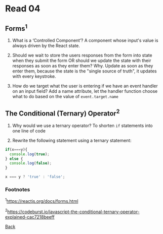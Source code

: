 # Read 04

## Forms<sup>1</sup>

1. What is a ‘Controlled Component’?
  A component whose input's value is always driven by the React state.

2. Should we wait to store the users responses from the form into state when they submit the form OR should we update the state with their responses as soon as they enter them? Why.
  Update as soon as they enter them, because the state is the "single source of truth", it updates with every keystroke.

3. How do we target what the user is entering if we have an event handler on an input field?
  Add a name attribute, let the handler function choose what to do based on the value of `event.target.name`

## The Conditional (Ternary) Operator<sup>2</sup>

1. Why would we use a ternary operator?
  To shorten `if` statements into one line of code

2. Rewrite the following statement using a ternary statement:

```js
if(x===y){
  console.log(true);
} else {
  console.log(false);
}
```

```js
x === y ? 'true' : 'false';
```

### Footnotes

<sup>1</sup>https://reactjs.org/docs/forms.html

<sup>2</sup>https://codeburst.io/javascript-the-conditional-ternary-operator-explained-cac7218beeff

[Back](/reading-notes/301/301-TOC.html)